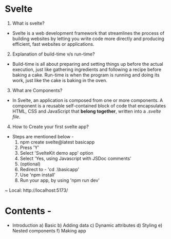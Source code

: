 # Svelte

1) What is svelte?
- Svelte is a web development framework that streamlines the process of building websites by letting you write code more directly and producing efficient, fast websites or applications.

2) Explanation of build-time v/s run-time?
- Build-time is all about preparing and setting things up before the actual execution, just like gathering ingredients and following a recipe before baking a cake. 
Run-time is when the program is running and doing its work, just like the cake is baking in the oven.

3) What are Components?
- In Svelte, an application is composed from one or more components. A component is a reusable self-contained block of code that encapsulates HTML, CSS and JavaScript that **belong together**, written into a *.svelte file*.


4) How to Create your first svelte app?
- Steps are mentioned below -
    1) npm create svelte@latest basicapp
    2) Press 'Y'
    3) Select 'SvelteKit demo app' option
    4) Select 'Yes, using Javascript with JSDoc comments'
    5) (optional)
    6) Redirect to - 'cd .\basicapp'
    7) Use 'npm install'
    8) Run your app, by using 'npm run dev'

~ Local: http://localhost:5173/



# Contents -
- Introduction
    a) Basic
    b) Adding data
    c) Dynamic attributes
    d) Styling
    e) Nested components
    f) Making app